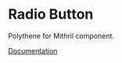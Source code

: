 # Radio Button

Polythene for Mithril component.

[Documentation](../../docs/components/mithril/radio-button.md)
